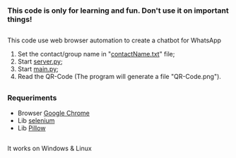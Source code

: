 ### This code is only for learning and fun. Don't use it on important things!
##
This code use web browser automation to create a chatbot for WhatsApp

1. Set the contact/group name in "[contactName.txt](contactName.txt)" file;
0. Start [server.py](server.py);
0. Start [main.py](main.py);
0. Read the QR-Code (The program will generate a file "QR-Code.png").
##
### Requeriments

- Browser [Google Chrome](https://www.google.com/intl/en-US/chrome/)
- Lib [selenium](https://www.seleniumhq.org/)
- Lib [Pillow](https://pypi.org/project/Pillow/)
##
It works on Windows & Linux
